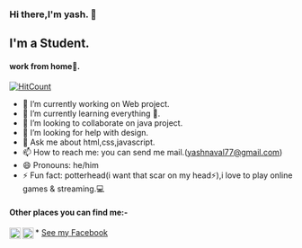 ### Hi there,I'm yash. 👋
## I'm a Student.
#### work from home🏡.
[![HitCount](http://hits.dwyl.com/yashnaval/yashnaval.svg)](http://hits.dwyl.com/yashnaval/yashnaval)

- 🔭 I’m currently working on Web project.
- 🌱 I’m currently learning everything 🤣. 
- 👯 I’m looking to collaborate on java project.
- 🤔 I’m looking for help with design.
- 💬 Ask me about html,css,javascript.
- 📫 How to reach me: you can send me mail.(yashnaval77@gmail.com)
- 😄 Pronouns: he/him
- ⚡ Fun fact: potterhead(i want that scar on my head⚡),i love to play online games & streaming.:computer:

#### Other places you can find me:-
<img align="left" alt="Yash Naval's Facebook" width="20px" src="https://cdn.jsdelivr.net/npm/simple-icons@v3/icons/facebook.svg" />* [See my Facebook](https://www.facebook.com/yash.naval.92/)<img align="left" alt="Yash Naval's Facebook" width="20px" src="https://cdn.jsdelivr.net/npm/simple-icons@v3/icons/facebook.svg" />



